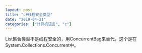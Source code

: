 ```yaml
---
layout: post
title: "c#线程安全类型"
date: "2019-04-21"
categories: ["计算机语言", "c"]
---
```


List集合类型不是线程安全的，用ConcurrentBag来替代，这个是在System.Collections.Concurrent中。
